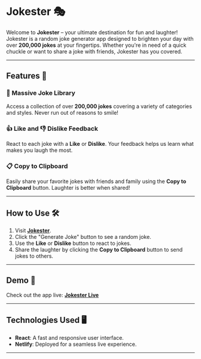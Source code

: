 # Jokester 🎭

Welcome to **Jokester** – your ultimate destination for fun and laughter! Jokester is a random joke generator app designed to brighten your day with over **200,000 jokes** at your fingertips. Whether you're in need of a quick chuckle or want to share a joke with friends, Jokester has you covered.

---

## Features 🚀

### 🌟 Massive Joke Library  
Access a collection of over **200,000 jokes** covering a variety of categories and styles. Never run out of reasons to smile!

### 👍 Like and 👎 Dislike Feedback  
React to each joke with a **Like** or **Dislike**. Your feedback helps us learn what makes you laugh the most.

### 📋 Copy to Clipboard  
Easily share your favorite jokes with friends and family using the **Copy to Clipboard** button. Laughter is better when shared!

---

## How to Use 🛠️

1. Visit **[Jokester](https://gleaming-belekoy-295e88.netlify.app)**.  
2. Click the "Generate Joke" button to see a random joke.  
3. Use the **Like** or **Dislike** button to react to jokes.  
4. Share the laughter by clicking the **Copy to Clipboard** button to send jokes to others.

---

## Demo 🎉

Check out the app live: **[Jokester Live](https://gleaming-belekoy-295e88.netlify.app)**

---

## Technologies Used 🖥️

- **React**: A fast and responsive user interface.
- **Netlify**: Deployed for a seamless live experience.

---